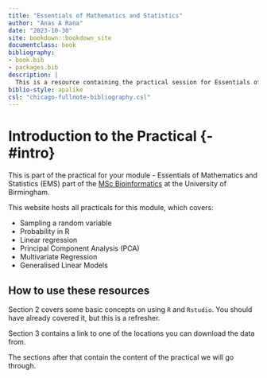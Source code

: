 ```yaml
---
title: "Essentials of Mathematics and Statistics"
author: "Anas A Rana"
date: "2023-10-30"
site: bookdown::bookdown_site
documentclass: book
bibliography:
- book.bib
- packages.bib
description: |
  This is a resource containing the practical session for Essentials of Mathematics and Statistics part of your MSc Bioinformatics course.
biblio-style: apalike
csl: "chicago-fullnote-bibliography.csl"
---
```


# Introduction to the Practical {-#intro}

This is part of the practical for your module - Essentials of Mathematics and Statistics (EMS) part of the [MSc Bioinformatics](https://www.birmingham.ac.uk/postgraduate/courses/taught/med/bioinformatics.aspx) at the University of Birmingham.

This website hosts all practicals for this module, which covers:

<!-- TODO: Add more -->
- Sampling a random variable
- Probability in R
- Linear regression
- Principal Component Analysis (PCA)
- Multivariate Regression
- Generalised Linear Models

## How to use these resources

<!-- TODO: Add more information details -->
Section 2 covers some basic concepts on using `R` and `Rstudio`. You should have already covered it, but this is a refresher.

Section 3 contains a link to one of the locations you can download the data from.

The sections after that contain the content of the practical we will go through.

